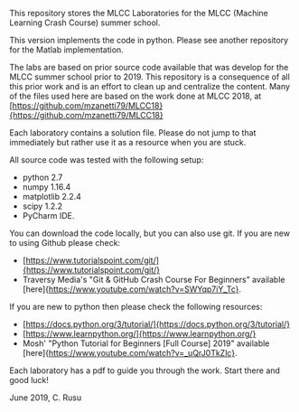 This repository stores the MLCC Laboratories for the MLCC (Machine Learning Crash Course) summer school.

This version implements the code in python. Please see another repository for the Matlab implementation.

The labs are based on prior source code available that was develop for the MLCC summer school prior to 2019. This repository is a consequence of all this prior work and is an effort to clean up and centralize the content. Many of the files used here are based on the work done at MLCC 2018, at [https://github.com/mzanetti79/MLCC18}{https://github.com/mzanetti79/MLCC18}

Each laboratory contains a solution file. Please do not jump to that immediately but rather use it as a resource when you are stuck.

All source code was tested with the following setup:
- python 2.7
- numpy 1.16.4
- matplotlib 2.2.4
- scipy 1.2.2
- PyCharm IDE.

You can download the code locally, but you can also use git. If you are new to using Github please check:
- [https://www.tutorialspoint.com/git/]{https://www.tutorialspoint.com/git/}
- Traversy Media's "Git & GitHub Crash Course For Beginners" available [here]{https://www.youtube.com/watch?v=SWYqp7iY_Tc}.

If you are new to python then please check the following resources:
- [https://docs.python.org/3/tutorial/]{https://docs.python.org/3/tutorial/}
- [https://www.learnpython.org/]{https://www.learnpython.org/}
- Mosh' "Python Tutorial for Beginners [Full Course] 2019" available [here]{https://www.youtube.com/watch?v=_uQrJ0TkZlc}.

Each laboratory has a pdf to guide you through the work. Start there and good luck!

June 2019,
C. Rusu
